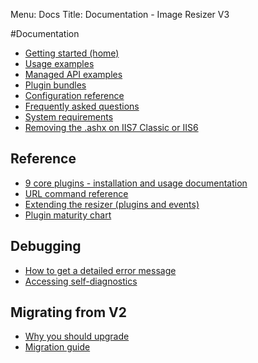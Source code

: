 Menu: Docs
Title: Documentation - Image Resizer V3

#Documentation

* [Getting started (home)](/)
* [Usage examples](/docs/examples)
* [Managed API examples](/docs/managed)
* [Plugin bundles](/plugins)
* [Configuration reference](/docs/configuration)
* [Frequently asked questions](/docs/faq)
* [System requirements](/docs/requirements)
* [Removing the .ashx on IIS7 Classic or IIS6](/docs/cleanurls)

## Reference

* [9 core plugins -  installation and usage documentation](/plugins/free)
* [URL command reference](/docs/reference)
* [Extending the resizer (plugins and events)](/docs/extending)
* [Plugin maturity chart](/plugins/maturity)

## Debugging

* [How to get a detailed error message](/docs/geterror)
* [Accessing self-diagnostics](/plugins/diagnostics)

## Migrating from V2

* [Why you should upgrade](/docs/2to3/)
* [Migration guide](/docs/2to3/guide)